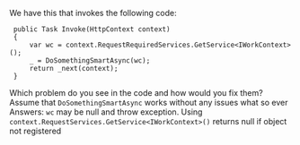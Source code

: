 We have this that invokes the following code:
```
 public Task Invoke(HttpContext context)
 {
     var wc = context.RequestRequiredServices.GetService<IWorkContext>();
     _ = DoSomethingSmartAsync(wc);
     return _next(context);
 }
```
Which problem do you see in the code and how would you fix them?
Assume that `DoSomethingSmartAsync` works without any issues what so ever
Answers:
`wc` may be null and throw exception. Using `context.RequestServices.GetService<IWorkContext>()` returns null if object not registered
